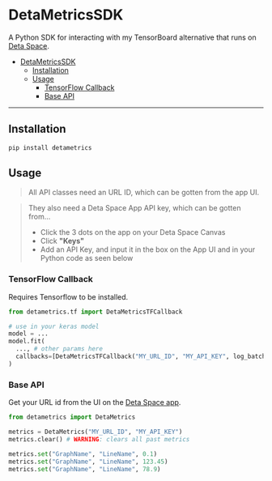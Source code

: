 # DetaMetricsSDK

A Python SDK for interacting with my TensorBoard alternative that runs on [Deta Space](https://deta.space).

- [DetaMetricsSDK](#detametricssdk)
  - [Installation](#installation)
  - [Usage](#usage)
    - [TensorFlow Callback](#tensorflow-callback)
    - [Base API](#base-api)

---

## Installation

```powershell
pip install detametrics
```

## Usage

> All API classes need an URL ID, which can be gotten from the app UI.

> They also need a Deta Space App API key, which can be gotten from...
> - Click the 3 dots on the app on your Deta Space Canvas
> - Click **"Keys"**
> - Add an API Key, and input it in the box on the App UI and in your Python code as seen below

### TensorFlow Callback
Requires Tensorflow to be installed.

```python
from detametrics.tf import DetaMetricsTFCallback

# use in your keras model
model = ...
model.fit(
  ..., # other params here
  callbacks=[DetaMetricsTFCallback("MY_URL_ID", "MY_API_KEY", log_batch=True)] # if log_batch is True, it logs every batch, else only every epoch
)
```

### Base API
Get your URL id from the UI on the [Deta Space app](https://deta.space/discovery/@sam-the-programmer/detametrics).

```python
from detametrics import DetaMetrics

metrics = DetaMetrics("MY_URL_ID", "MY_API_KEY")
metrics.clear() # WARNING: clears all past metrics

metrics.set("GraphName", "LineName", 0.1)
metrics.set("GraphName", "LineName", 123.45)
metrics.set("GraphName", "LineName", 78.9)
```
